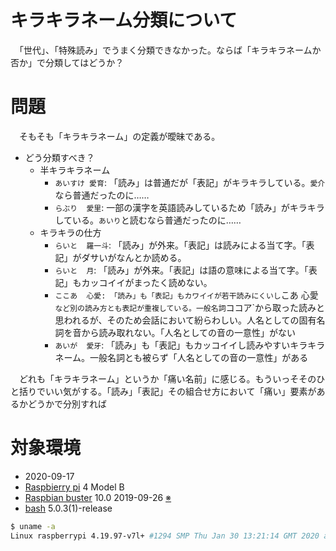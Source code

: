 # キラキラネーム分類について

　「世代」、「特殊読み」でうまく分類できなかった。ならば「キラキラネームか否か」で分類してはどうか？

# 問題

　そもそも「キラキラネーム」の定義が曖昧である。

* どう分類すべき？
	* 半キラキラネーム
		* `あいすけ	愛育`: 「読み」は普通だが「表記」がキラキラしている。`愛介`なら普通だったのに……
		* `らぶり	愛里`: 一部の漢字を英語読みしているため「読み」がキラキラしている。`あいり`と読むなら普通だったのに……
	* キラキラの仕方
		* `らいと	羅一斗`: 「読み」が外来。「表記」は読みによる当て字。「表記」がダサいがなんとか読める。
		* `らいと	月`: 「読み」が外来。「表記」は語の意味による当て字。「表記」もカッコイイがまったく読めない。
		* `ここあ	心愛: 「読み」も「表記」もカワイイが若干読みにくいし`こあ	心愛`など別の読み方とも表記が重複している。一般名詞`ココア`から取った読みと思われるが、そのため会話において紛らわしい。人名としての固有名詞を音から読み取れない。「人名としての音の一意性」がない
		* `あいが	愛牙`: 「読み」も「表記」もカッコイイし読みやすいキラキラネーム。一般名詞とも被らず「人名としての音の一意性」がある

　どれも「キラキラネーム」というか「痛い名前」に感じる。もういっそそのひと括りでいい気がする。「読み」「表記」その組合せ方において「痛い」要素があるかどうかで分別すれば

# 対象環境

* <time datetime="2020-09-17T14:15:40+0900" title="実施日">2020-09-17</time>
* [Raspbierry pi](https://ja.wikipedia.org/wiki/Raspberry_Pi) 4 Model B
* [Raspbian buster](https://ja.wikipedia.org/wiki/Raspbian) 10.0 2019-09-26 [※](http://ytyaru.hatenablog.com/entry/2019/12/25/222222)
* [bash](https://ja.wikipedia.org/wiki/Bash) 5.0.3(1)-release

```sh
$ uname -a
Linux raspberrypi 4.19.97-v7l+ #1294 SMP Thu Jan 30 13:21:14 GMT 2020 armv7l GNU/Linux
```
